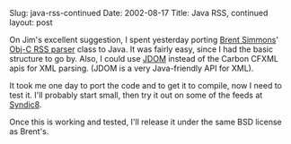 Slug: java-rss-continued
Date: 2002-08-17
Title: Java RSS, continued
layout: post

On Jim&#39;s excellent suggestion, I spent yesterday porting <a href="http://inessential.com">Brent Simmons</a>&#39; <a href="http://ranchero.com/cocoa/rss/">Obj-C RSS parser</a> class to Java. It was fairly easy, since I had the basic structure to go by. Also, I could use <a href="http://www.jdom.org">JDOM</a> instead of the Carbon CFXML apis for XML parsing. (JDOM is a very Java-friendly API for XML).

It took me one day to port the code and to get it to compile, now I need to test it. I&#39;ll probably start small, then try it out on some of the feeds at <a href="http://www.syndic8.com">Syndic8</a>.

Once this is working and tested, I&#39;ll release it under the same BSD license as Brent&#39;s.
